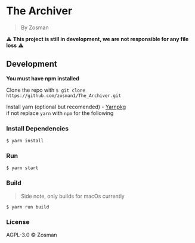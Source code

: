 # The Archiver

> By Zosman

:warning: **This project is still in development, we are not responsible for any file loss** :warning:
## Development
**You must have npm installed**

Clone the repo with `$ git clone https://github.com/zosman1/The_Archiver.git`

Install yarn (optional but recomended) - [Yarnpkg](https://yarnpkg.com/en/docs/install)  
if not replace `yarn` with `npm` for the following

### Install Dependencies

```
$ yarn install
```
### Run

```
$ yarn start
```
### Build
> Side note, only builds for macOs currently

```
$ yarn run build
```
### License

AGPL-3.0 © Zosman

